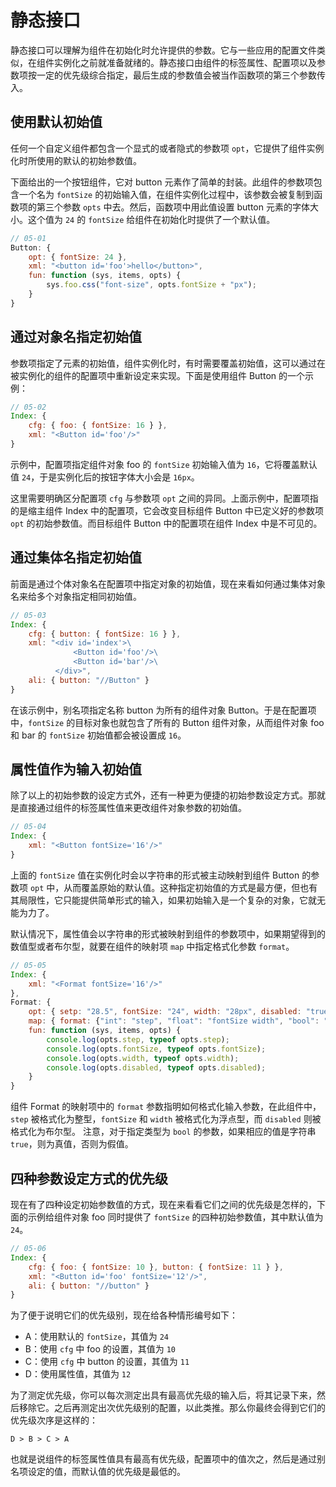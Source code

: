 # 静态接口

静态接口可以理解为组件在初始化时允许提供的参数。它与一些应用的配置文件类似，在组件实例化之前就准备就绪的。静态接口由组件的标签属性、配置项以及参数项按一定的优先级综合指定，最后生成的参数值会被当作函数项的第三个参数传入。

## 使用默认初始值

任何一个自定义组件都包含一个显式的或者隐式的参数项 `opt`，它提供了组件实例化时所使用的默认的初始参数值。

下面给出的一个按钮组件，它对 button 元素作了简单的封装。此组件的参数项包含一个名为 `fontSize` 的初始输入值，在组件实例化过程中，该参数会被复制到函数项的第三个参数 `opts` 中去。然后，函数项中用此值设置 button 元素的字体大小。这个值为 `24` 的 `fontSize` 给组件在初始化时提供了一个默认值。

```js
// 05-01
Button: {
    opt: { fontSize: 24 },
    xml: "<button id='foo'>hello</button>",
    fun: function (sys, items, opts) {
        sys.foo.css("font-size", opts.fontSize + "px");
    }
} 
```

## 通过对象名指定初始值

参数项指定了元素的初始值，组件实例化时，有时需要覆盖初始值，这可以通过在被实例化的组件的配置项中重新设定来实现。下面是使用组件 Button 的一个示例：

```js
// 05-02
Index: {
    cfg: { foo: { fontSize: 16 } },
    xml: "<Button id='foo'/>"
}
```

示例中，配置项指定组件对象 foo 的 `fontSize` 初始输入值为 `16`，它将覆盖默认值 `24`，于是实例化后的按钮字体大小会是 `16px`。

这里需要明确区分配置项 `cfg` 与参数项 `opt` 之间的异同。上面示例中，配置项指的是缩主组件 Index 中的配置项，它会改变目标组件 Button 中已定义好的参数项 `opt` 的初始参数值。而目标组件 Button 中的配置项在组件 Index 中是不可见的。

## 通过集体名指定初始值

前面是通过个体对象名在配置项中指定对象的初始值，现在来看如何通过集体对象名来给多个对象指定相同初始值。

```js
// 05-03
Index: {
    cfg: { button: { fontSize: 16 } },
    xml: "<div id='index'>\
              <Button id='foo'/>\
              <Button id='bar'/>\
          </div>",
    ali: { button: "//Button" }
}
```

在该示例中，别名项指定名称 button 为所有的组件对象 Button。于是在配置项中，`fontSize` 的目标对象也就包含了所有的 Button 组件对象，从而组件对象 foo 和 bar 的 `fontSize` 初始值都会被设置成 `16`。

## 属性值作为输入初始值

除了以上的初始参数的设定方式外，还有一种更为便捷的初始参数设定方式。那就是直接通过组件的标签属性值来更改组件对象参数的初始值。

```js
// 05-04
Index: {
    xml: "<Button fontSize='16'/>"
}
```

上面的 `fontSize` 值在实例化时会以字符串的形式被主动映射到组件 Button 的参数项 `opt` 中，从而覆盖原始的默认值。这种指定初始值的方式是最方便，但也有其局限性，它只能提供简单形式的输入，如果初始输入是一个复杂的对象，它就无能为力了。

默认情况下，属性值会以字符串的形式被映射到组件的参数项中，如果期望得到的数值型或者布尔型，就要在组件的映射项 `map` 中指定格式化参数 `format`。

```js
// 05-05
Index: {
    xml: "<Format fontSize='16'/>"
},
Format: {
    opt: { setp: "28.5", fontSize: "24", width: "28px", disabled: "true" },
    map: { format: {"int": "step", "float": "fontSize width", "bool": "disabled"} },
    fun: function (sys, items, opts) {
        console.log(opts.step, typeof opts.step);
        console.log(opts.fontSize, typeof opts.fontSize);
        console.log(opts.width, typeof opts.width);
        console.log(opts.disabled, typeof opts.disabled);
    }
}
```

组件 Format 的映射项中的 `format` 参数指明如何格式化输入参数，在此组件中，`step` 被格式化为整型，`fontSize` 和 `width` 被格式化为浮点型，而 `disabled` 则被格式化为布尔型。
注意，对于指定类型为 `bool` 的参数，如果相应的值是字符串 `true`，则为真值，否则为假值。

## 四种参数设定方式的优先级

现在有了四种设定初始参数值的方式，现在来看看它们之间的优先级是怎样的，下面的示例给组件对象 foo 同时提供了 `fontSize` 的四种初始参数值，其中默认值为 `24`。

```js
// 05-06
Index: {
    cfg: { foo: { fontSize: 10 }, button: { fontSize: 11 } },
    xml: "<Button id='foo' fontSize='12'/>",
    ali: { button: "//button" }
}
```

为了便于说明它们的优先级别，现在给各种情形编号如下：

- A：使用默认的 `fontSize`，其值为 `24`
- B：使用 `cfg` 中 foo 的设置，其值为 `10`
- C：使用 `cfg` 中 button 的设置，其值为 `11`
- D：使用属性值，其值为 `12`

为了测定优先级，你可以每次测定出具有最高优先级的输入后，将其记录下来，然后移除它。之后再测定出次优先级别的配置，以此类推。那么你最终会得到它们的优先级次序是这样的：

```
D > B > C > A
```

也就是说组件的标签属性值具有最高有优先级，配置项中的值次之，然后是通过别名项设定的值，而默认值的优先级是最低的。